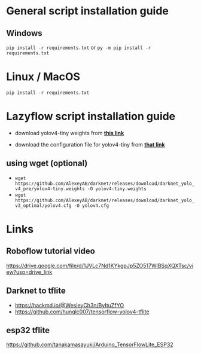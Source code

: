 # General script installation guide

## Windows
`pip install -r requirements.txt` or `py -m pip install -r requirements.txt`

# Linux / MacOS
`pip install -r requirements.txt`

# Lazyflow script installation guide
* download yolov4-tiny weights from **[this link](https://github.com/AlexeyAB/darknet/releases/download/darknet_yolo_v4_pre/yolov4-tiny.weights)**

* download the configuration file for yolov4-tiny from **[that link](https://github.com/AlexeyAB/darknet/releases/download/darknet_yolo_v3_optimal/yolov4.cfg)**

## using wget (optional)
* `wget https://github.com/AlexeyAB/darknet/releases/download/darknet_yolo_v4_pre/yolov4-tiny.weights -O yolov4-tiny.weights`
* `wget https://github.com/AlexeyAB/darknet/releases/download/darknet_yolo_v3_optimal/yolov4.cfg -O yolov4.cfg`

# Links

## Roboflow tutorial video
https://drive.google.com/file/d/1JVLc7Nd1KYkgpJp5ZO517WlBSqXQXTsc/view?usp=drive_link

## Darknet to tflite
 * https://hackmd.io/@WesleyCh3n/ByItuZfYO
 * https://github.com/hunglc007/tensorflow-yolov4-tflite
## esp32 tflite
https://github.com/tanakamasayuki/Arduino_TensorFlowLite_ESP32
